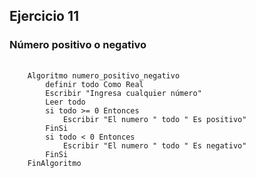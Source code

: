 <h2>Ejercicio 11</h2>
<h3>Número positivo o negativo</h3>
<pre>
    <code>
    Algoritmo numero_positivo_negativo
        definir todo Como Real
        Escribir "Ingresa cualquier número"
        Leer todo
        si todo >= 0 Entonces
            Escribir "El numero " todo " Es positivo"
        FinSi
        si todo < 0 Entonces
            Escribir "El numero " todo " Es negativo"
        FinSi
    FinAlgoritmo
    </code>
</pre>
<br>
